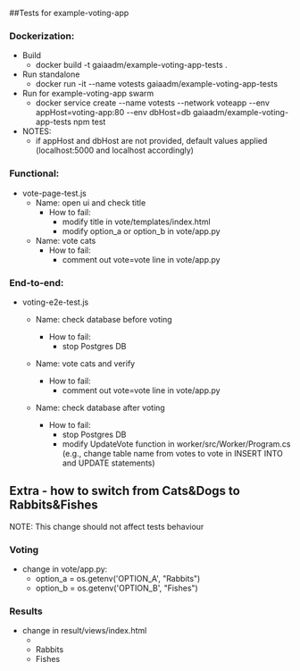 ##Tests for example-voting-app

### Dockerization:
- Build
  - docker build -t gaiaadm/example-voting-app-tests .
- Run standalone
  - docker run -it --name votests  gaiaadm/example-voting-app-tests
- Run for example-voting-app swarm
  - docker service create --name votests --network voteapp --env appHost=voting-app:80 --env dbHost=db gaiaadm/example-voting-app-tests npm test
- NOTES:
  - if appHost and dbHost are not provided, default values applied (localhost:5000 and localhost accordingly)


### Functional:
- vote-page-test.js
  - Name: open ui and check title
    - How to fail:
      - modify title in vote/templates/index.html
      - modify option_a or option_b in vote/app.py
  - Name: vote cats
    - How to fail:
      - comment out vote=vote line in vote/app.py

### End-to-end:
- voting-e2e-test.js
  - Name: check database before voting
    - How to fail:
      - stop Postgres DB
  - Name: vote cats and verify
    - How to fail:
      - comment out vote=vote line in vote/app.py

  - Name: check database after voting
    - How to fail:
      - stop Postgres DB
      - modify UpdateVote function in worker/src/Worker/Program.cs (e.g., change table name from votes to vote in INSERT INTO and UPDATE statements)



## Extra - how to switch from Cats&Dogs to Rabbits&Fishes
NOTE: This change should not affect tests behaviour

### Voting
- change in vote/app.py:
  - option_a = os.getenv('OPTION_A', "Rabbits")
  - option_b = os.getenv('OPTION_B', "Fishes")

### Results
- change in result/views/index.html
  - <title>Rabbits vs Fishes -- Result</title>
  - <div class="label">Rabbits</div>
  - <div class="label">Fishes</div>
